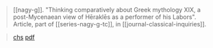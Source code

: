 > [[nagy-g]]. "Thinking comparatively about Greek mythology XIX, a post-Mycenaean view of Hēraklēs as a performer of his Labors". Article, part of [[series-nagy-g-tc]], in [[journal-classical-inquiries]].

> [chs](https://classical-inquiries.chs.harvard.edu/thinking-comparatively-about-greek-mythology-xix-a-post-mycenaean-view-of-herakles-as-a-performer-of-his-labors/)
> [pdf](a/nagy-g-tc-19.pdf)